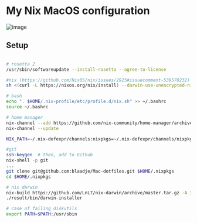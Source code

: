 # My Nix MacOS configuration

![image](https://user-images.githubusercontent.com/24897042/98952066-4d777e00-24fb-11eb-8b82-49cef6bc12bc.png)

## Setup


```bash

# rosetta 2
/usr/sbin/softwareupdate --install-rosetta --agree-to-license

#nix (https://github.com/NixOS/nix/issues/2925#issuecomment-539570232)
sh <(curl -L https://nixos.org/nix/install) --darwin-use-unencrypted-nix-store-volume --daemon

# bash
echo ". $HOME/.nix-profile/etc/profile.d/nix.sh" >> ~/.bashrc
source ~/.bashrc

# home manager
nix-channel --add https://github.com/nix-community/home-manager/archive/master.tar.gz home-manager
nix-channel --update

NIX_PATH=~/.nix-defexpr/channels:nixpkgs=~/.nix-defexpr/channels/nixpkgs nix-shell '<home-manager>' -A install

#git
ssh-keygen  # then, add to Github
nix-shell -p git
...
git clone git@github.com:blaadje/Mac-dotfiles.git $HOME/.nixpkgs
cd $HOME/.nixpkgs

# nix darwin
nix-build https://github.com/LnL7/nix-darwin/archive/master.tar.gz -A installer
./result/bin/darwin-installer

# case of failing diskutils
export PATH=$PATH:/usr/sbin
```
